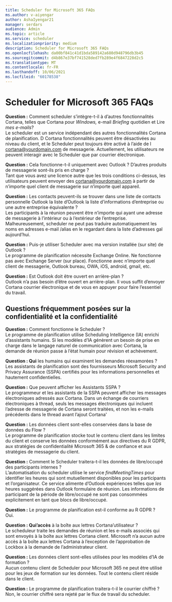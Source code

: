 ```yaml
---
title: Scheduler for Microsoft 365 FAQs
ms.author: v-aiyengar
author: AshaIyengar21
manager: serdars
audience: Admin
ms.topic: article
ms.service: scheduler
ms.localizationpriority: medium
description: Scheduler for Microsoft 365 FAQs
ms.openlocfilehash: da00bf841c41d1bda589142a680d948796db3b45
ms.sourcegitcommit: d4b867e37bf741528ded7fb289e4f6847228d2c5
ms.translationtype: MT
ms.contentlocale: fr-FR
ms.lasthandoff: 10/06/2021
ms.locfileid: "60178538"
---
```

# <a name="scheduler-for-microsoft-365-faqs"></a>Scheduler for Microsoft 365 FAQs

**Question :** Comment scheduler s’intègre-t-il à d’autres fonctionnalités Cortana, telles que Cortana pour *Windows,* e-mail *Briefing* quotidien et Lire *mes e-mails*?</br>
Le scheduler est un service indépendant des autres fonctionnalités Cortana de planification. D Cortana fonctionnalités peuvent être désactivées au niveau du client, et le Scheduler peut toujours être activé à l’aide de l cortana@yourdomain.com de messagerie. Actuellement, les utilisateurs ne peuvent interagir avec le Scheduler que par courrier électronique.

**Question :** Cela fonctionne-t-il uniquement avec Outlook ? D’autres produits de messagerie sont-ils pris en charge ?</br>
Tant que vous avez une licence autre que les trois conditions ci-dessus, les utilisateurs peuvent envoyer des cortana@yourdomain.com à partir de n’importe quel client de messagerie sur n’importe quel appareil.

**Question :** Les contacts peuvent-ils se trouver dans une liste de contacts personnelle Outlook la liste d’Outlook la liste d’informations d’entreprise ou une autre entreprise équivalente ?</br>
Les participants à la réunion peuvent être n’importe qui ayant une adresse de messagerie à l’intérieur ou à l’extérieur de l’entreprise. Malheureusement, scheduler ne peut pas traduire automatiquement les noms en adresses e-mail /alias en le regardant dans la liste d’adresses gal aujourd’hui.

**Question :** Puis-je utiliser Scheduler avec ma version installée (sur site) de Outlook ?</br>
Le programme de planification nécessite Exchange Online. Ne fonctionne pas avec Exchange Server (sur place). Fonctionne avec n’importe quel client de messagerie, Outlook bureau, OWA, iOS, android, gmail, etc.

**Question :** Est Outlook doit être ouvert en arrière-plan ?</br>
Outlook n’a pas besoin d’être ouvert en arrière-plan. Il vous suffit d’envoyer Cortana courrier électronique et de vous en appuyer pour faire l’essentiel du travail.

## <a name="frequently-asked-trust-and-privacy-questions"></a>Questions fréquemment posées sur la confidentialité et la confidentialité

**Question :** Comment fonctionne le Scheduler ?</br>
Le programme de planification utilise Scheduling Intelligence (IA) enrichi d’assistants humains. Si les modèles d’IA génèrent un besoin de prise en charge dans le langage naturel de communication avec Cortana, la demande de réunion passe à l’état humain pour révision et achèvement.

**Question : Qui** les humains qui examinent les demandes réexamorées ? </br>
Les assistants de planification sont des fournisseurs Microsoft Security and Privacy Assurance (SSPA) certifiés pour les informations personnelles et hautement confidentielles.

**Question :** Que peuvent afficher les Assistants SSPA ?</br>
Le programmeur et les assistants de la SSPA peuvent afficher les messages électroniques adressés aux Cortana. Dans un échange de courriers électroniques à thread, seuls les messages électroniques qui incluent l’adresse de messagerie de Cortana seront traitées, et non les e-mails précédents dans le thread avant l’ajout Cortana'

**Question :** Les données client sont-elles conservées dans la base de données du Flow ? </br>
Le programme de planification stocke tout le contenu client dans les limites du client et conserve les données conformément aux directives du R GDPR, aux stratégies de confidentialité Microsoft 365 & de confiance et aux stratégies de messagerie du client.

**Question :** Comment le Scheduler traitera-t-il les données de libre/occupé des participants internes ? </br>
L’automatisation du scheduler utilise le service *findMeetingTimes* pour identifier les heures qui sont mutuellement disponibles pour les participants et l’organisateur. Ce service alimente d’Outlook expériences telles que *les* heures suggérées dans Outlook formulaire de réunion. Les informations de participant de la période de libre/occupé ne sont pas consommées explicitement en tant que blocs de libre/occupé.

**Question :** Le programme de planification est-il conforme au R GDPR ? </br>
Oui.

**Question : Qui’accès** à la boîte aux lettres Cortana’utilisateur ? </br>
Le scheduleur traite les demandes de réunion et les e-mails associés qui sont envoyés à la boîte aux lettres Cortana client. Microsoft n’a aucun autre accès à la boîte aux lettres Cortana à l’exception de l’approbation de Lockbox à la demande de l’administrateur client.

**Question :** Les données client sont-elles utilisées pour les modèles d’IA de formation ?</br>
Aucun contenu client de Scheduler pour Microsoft 365 ne peut être utilisé pour les jeux de formation sur les données. Tout le contenu client réside dans le client.

**Question :** Le programme de planification traitera-t-il le courrier chiffré ?</br>
Non, le courrier chiffré sera rejeté par le flux de travail du scheduler.
